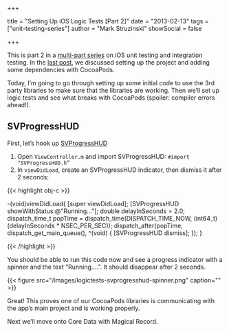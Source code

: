 +++

title = "Setting Up iOS Logic Tests [Part 2]"
date = "2013-02-13"
tags = ["unit-testing-series"]
author = "Mark Struzinski"
showSocial = false

+++

This is part 2 in a [multi-part series][series] on iOS unit testing and
integration testing. In the [last post][last-post], we discussed setting up
the project and adding some dependencies with CocoaPods.

Today, I’m going to go through setting up some initial code to use the 3rd
party libraries to make sure that the libraries are working. Then we’ll set up
logic tests and see what breaks with CocoaPods (spoiler: compiler
	errors ahead!).

<!-- more -->

## SVProgressHUD

First, let’s hook up [SVProgressHUD][github]

1. Open `ViewController.m` and import SVProgressHUD: `#import "SVProgressHUD.h”`
2. In `viewDidLoad`, create an SVProgressHUD indicator, then dismiss it after 2 seconds:

{{< highlight obj-c >}}

-(void)viewDidLoad{
  [super viewDidLoad];
  [SVProgressHUD showWithStatus:@"Running..."];
  double delayInSeconds = 2.0;
  dispatch_time_t popTime = dispatch_time(DISPATCH_TIME_NOW,
		(int64_t)	(delayInSeconds * NSEC_PER_SEC));
  dispatch_after(popTime, dispatch_get_main_queue(), ^(void) {
    [SVProgressHUD dismiss];
  });
}

{{< /highlight >}}

You should be able to run this code now and see a progress indicator with a
spinner and the text “Running....”. It should disappear after 2 seconds.

{{< figure src="/images/logictests-svprogresshud-spinner.png" caption="" >}}

Great! This proves one of our CocoaPods libraries is communicating with the
app’s main project and is working properly.

Next we’ll move onto Core Data with Magical Record.

[github]: https://github.com/samvermette/SVProgressHUD
[series]: /blog/2013/02/01/unit-testing-series/
[last-post]: /blog/2013/02/08/setting-up-ios-logic-tests/
